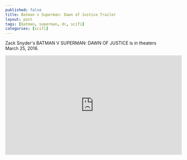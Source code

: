 ```yaml
---
published: false
title: Batman v Superman: Dawn of Justice Trailer
layout: post
tags: [batman, superman, dc, scifi]
categories: [scifi]
---
```

Zack Snyder's BATMAN V SUPERMAN: DAWN OF JUSTICE is in theaters March 25, 2016.

<iframe width="560" height="315" src="https://www.youtube.com/embed/IwfUnkBfdZ4" frameborder="0" allowfullscreen></iframe>